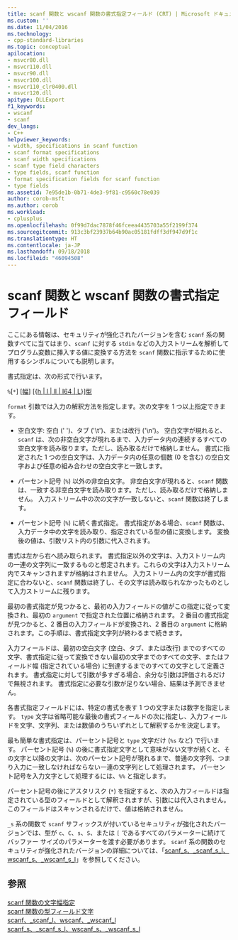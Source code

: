 ```yaml
---
title: scanf 関数と wscanf 関数の書式指定フィールド (CRT) | Microsoft ドキュメント
ms.custom: ''
ms.date: 11/04/2016
ms.technology:
- cpp-standard-libraries
ms.topic: conceptual
apilocation:
- msvcr80.dll
- msvcr110.dll
- msvcr90.dll
- msvcr100.dll
- msvcr110_clr0400.dll
- msvcr120.dll
apitype: DLLExport
f1_keywords:
- wscanf
- scanf
dev_langs:
- C++
helpviewer_keywords:
- width, specifications in scanf function
- scanf format specifications
- scanf width specifications
- scanf type field characters
- type fields, scanf function
- format specification fields for scanf function
- type fields
ms.assetid: 7e95de1b-0b71-4de3-9f81-c9560c78e039
author: corob-msft
ms.author: corob
ms.workload:
- cplusplus
ms.openlocfilehash: 0f99d7dac7878f46fceea4435703a55f2199f374
ms.sourcegitcommit: 913c3bf23937b64b90ac05181fdff3df947d9f1c
ms.translationtype: HT
ms.contentlocale: ja-JP
ms.lasthandoff: 09/18/2018
ms.locfileid: "46094508"
---
```

# <a name="format-specification-fields-scanf-and-wscanf-functions"></a>scanf 関数と wscanf 関数の書式指定フィールド

ここにある情報は、セキュリティが強化されたバージョンを含む `scanf` 系の関数すべてに当てはまり、`scanf` に対する `stdin` などの入力ストリームを解析してプログラム変数に挿入する値に変換する方法を `scanf` 関数に指示するために使用するシンボルについても説明します。

書式指定は、次の形式で行います。

`%`[`*`] [[幅](../c-runtime-library/scanf-width-specification.md)] [{[h &#124; l &#124; ll &#124; I64 &#124; L](../c-runtime-library/scanf-width-specification.md)}][型](../c-runtime-library/scanf-type-field-characters.md)

`format` 引数では入力の解釈方法を指定します。次の文字を 1 つ以上指定できます。

- 空白文字: 空白 (' ')、タブ ('\t')、または改行 ('\n')。 空白文字が現れると、`scanf` は、次の非空白文字が現れるまで、入力データ内の連続するすべての空白文字を読み取ります。ただし、読み取るだけで格納しません。 書式に指定された 1 つの空白文字は、入力データ内の任意の個数 (0 を含む) の空白文字および任意の組み合わせの空白文字と一致します。

- パーセント記号 (`%`) 以外の非空白文字。 非空白文字が現れると、`scanf` 関数は、一致する非空白文字を読み取ります。ただし、読み取るだけで格納しません。 入力ストリーム中の次の文字が一致しないと、`scanf` 関数は終了します。

- パーセント記号 (`%`) に続く書式指定。 書式指定がある場合、`scanf` 関数は、入力データ中の文字を読み取り、指定されている型の値に変換します。 変換後の値は、引数リスト内の引数に代入されます。

書式は左から右へ読み取られます。 書式指定以外の文字は、入力ストリーム内の一連の文字列に一致するものと想定されます。これらの文字は入力ストリーム内でスキャンされますが格納はされません。 入力ストリーム内の文字が書式指定に合わないと、`scanf` 関数は終了し、その文字は読み取られなかったものとして入力ストリームに残ります。

最初の書式指定が見つかると、最初の入力フィールドの値がこの指定に従って変換され、最初の `argument` で指定された位置に格納されます。 2 番目の書式指定が見つかると、2 番目の入力フィールドが変換され、2 番目の `argument` に格納されます。この手順は、書式指定文字列が終わるまで続きます。

入力フィールドは、最初の空白文字 (空白、タブ、または改行) までのすべての文字、書式指定に従って変換できない最初の文字までのすべての文字、またはフィールド幅 (指定されている場合) に到達するまでのすべての文字として定義されます。 書式指定に対して引数が多すぎる場合、余分な引数は評価されるだけで無視されます。 書式指定に必要な引数が足りない場合、結果は予測できません。

各書式指定フィールドには、特定の書式を表す 1 つの文字または数字を指定します。 `type` 文字は省略可能な最後の書式フィールドの次に指定し、入力フィールドを文字、文字列、または数値のうちいずれとして解釈するかを決定します。

最も簡単な書式指定は、パーセント記号と `type` 文字だけ (`%s` など) で行います。 パーセント記号 (`%`) の後に書式指定文字として意味がない文字が続くと、その文字と以降の文字は、次のパーセント記号が現れるまで、普通の文字列、つまり入力に一致しなければならない一連の文字列として処理されます。 パーセント記号を入力文字として処理するには、`%%` と指定します。

パーセント記号の後にアスタリスク (`*`) を指定すると、次の入力フィールドは指定されている型のフィールドとして解釈されますが、引数には代入されません。 このフィールドはスキャンされるだけで、値は格納されません。

`_s` 系の関数で `scanf` サフィックスが付いているセキュリティが強化されたバージョンでは、型が `c`、`C`、`s`、`S`、または `[` であるすべてのパラメーターに続けてバッファー サイズのパラメーターを渡す必要があります。 `scanf` 系の関数のセキュリティが強化されたバージョンの詳細については、「[scanf_s、_scanf_s_l、wscanf_s、_wscanf_s_l](../c-runtime-library/reference/scanf-s-scanf-s-l-wscanf-s-wscanf-s-l.md)」を参照してください。

## <a name="see-also"></a>参照

[scanf 関数の文字幅指定](../c-runtime-library/scanf-width-specification.md)<br/>
[scanf 関数の型フィールド文字](../c-runtime-library/scanf-type-field-characters.md)<br/>
[scanf、_scanf_l、wscanf、_wscanf_l](../c-runtime-library/reference/scanf-scanf-l-wscanf-wscanf-l.md)<br/>
[scanf_s、_scanf_s_l、wscanf_s、_wscanf_s_l](../c-runtime-library/reference/scanf-s-scanf-s-l-wscanf-s-wscanf-s-l.md)